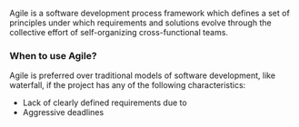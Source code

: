 Agile is a software development process framework which defines a set of principles under which requirements and solutions evolve through the collective effort of self-organizing cross-functional teams.

### When to use Agile?

Agile is preferred over traditional models of software development, like waterfall, if the project has any of the following characteristics: 

- Lack of clearly defined requirements due to
-   Aggressive deadlines
    

